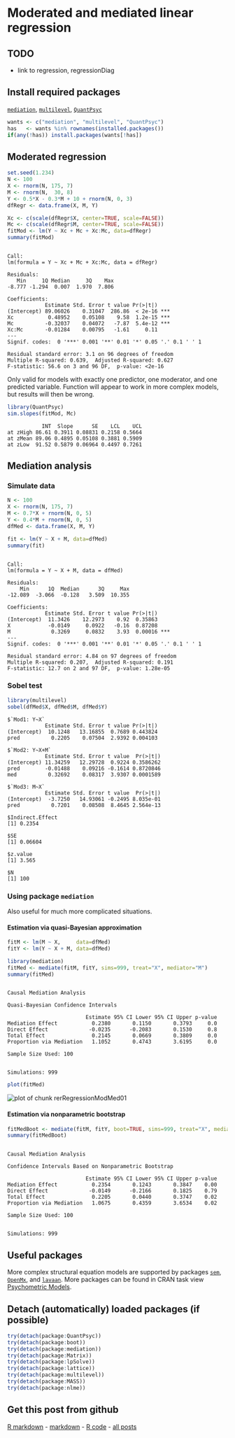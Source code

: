 Moderated and mediated linear regression
=========================

TODO
-------------------------

 - link to regression, regressionDiag

Install required packages
-------------------------

[`mediation`](http://cran.r-project.org/package=mediation), [`multilevel`](http://cran.r-project.org/package=multilevel), [`QuantPsyc`](http://cran.r-project.org/package=QuantPsyc)


```r
wants <- c("mediation", "multilevel", "QuantPsyc")
has   <- wants %in% rownames(installed.packages())
if(any(!has)) install.packages(wants[!has])
```

    
Moderated regression
-------------------------


```r
set.seed(1.234)
N <- 100
X <- rnorm(N, 175, 7)
M <- rnorm(N,  30, 8)
Y <- 0.5*X - 0.3*M + 10 + rnorm(N, 0, 3)
dfRegr <- data.frame(X, M, Y)
```



```r
Xc <- c(scale(dfRegr$X, center=TRUE, scale=FALSE))
Mc <- c(scale(dfRegr$M, center=TRUE, scale=FALSE))
fitMod <- lm(Y ~ Xc + Mc + Xc:Mc, data=dfRegr)
summary(fitMod)
```

```

Call:
lm(formula = Y ~ Xc + Mc + Xc:Mc, data = dfRegr)

Residuals:
   Min     1Q Median     3Q    Max 
-8.777 -1.294  0.007  1.970  7.806 

Coefficients:
            Estimate Std. Error t value Pr(>|t|)    
(Intercept) 89.06026    0.31047  286.86  < 2e-16 ***
Xc           0.48952    0.05108    9.58  1.2e-15 ***
Mc          -0.32037    0.04072   -7.87  5.4e-12 ***
Xc:Mc       -0.01284    0.00795   -1.61     0.11    
---
Signif. codes:  0 '***' 0.001 '**' 0.01 '*' 0.05 '.' 0.1 ' ' 1 

Residual standard error: 3.1 on 96 degrees of freedom
Multiple R-squared: 0.639,	Adjusted R-squared: 0.627 
F-statistic: 56.6 on 3 and 96 DF,  p-value: <2e-16 

```


Only valid for models with exactly one predictor, one moderator, and one predicted variable. Function will appear to work in more complex models, but results will then be wrong.


```r
library(QuantPsyc)
sim.slopes(fitMod, Mc)
```

```
           INT  Slope      SE    LCL    UCL
at zHigh 86.61 0.3911 0.08831 0.2158 0.5664
at zMean 89.06 0.4895 0.05108 0.3881 0.5909
at zLow  91.52 0.5879 0.06964 0.4497 0.7261
```


Mediation analysis
-------------------------

### Simulate data


```r
N <- 100
X <- rnorm(N, 175, 7)
M <- 0.7*X + rnorm(N, 0, 5)
Y <- 0.4*M + rnorm(N, 0, 5)
dfMed <- data.frame(X, M, Y)
```



```r
fit <- lm(Y ~ X + M, data=dfMed)
summary(fit)
```

```

Call:
lm(formula = Y ~ X + M, data = dfMed)

Residuals:
    Min      1Q  Median      3Q     Max 
-12.089  -3.066  -0.128   3.509  10.355 

Coefficients:
            Estimate Std. Error t value Pr(>|t|)    
(Intercept)  11.3426    12.2973    0.92  0.35863    
X            -0.0149     0.0922   -0.16  0.87208    
M             0.3269     0.0832    3.93  0.00016 ***
---
Signif. codes:  0 '***' 0.001 '**' 0.01 '*' 0.05 '.' 0.1 ' ' 1 

Residual standard error: 4.84 on 97 degrees of freedom
Multiple R-squared: 0.207,	Adjusted R-squared: 0.191 
F-statistic: 12.7 on 2 and 97 DF,  p-value: 1.28e-05 

```


### Sobel test


```r
library(multilevel)
sobel(dfMed$X, dfMed$M, dfMed$Y)
```

```
$`Mod1: Y~X`
            Estimate Std. Error t value Pr(>|t|)
(Intercept)  10.1248   13.16855  0.7689 0.443824
pred          0.2205    0.07504  2.9392 0.004103

$`Mod2: Y~X+M`
            Estimate Std. Error t value  Pr(>|t|)
(Intercept) 11.34259   12.29728  0.9224 0.3586262
pred        -0.01488    0.09216 -0.1614 0.8720846
med          0.32692    0.08317  3.9307 0.0001589

$`Mod3: M~X`
            Estimate Std. Error t value  Pr(>|t|)
(Intercept)  -3.7250   14.93061 -0.2495 8.035e-01
pred          0.7201    0.08508  8.4645 2.564e-13

$Indirect.Effect
[1] 0.2354

$SE
[1] 0.06604

$z.value
[1] 3.565

$N
[1] 100

```


### Using package `mediation`

Also useful for much more complicated situations.

#### Estimation via quasi-Bayesian approximation


```r
fitM <- lm(M ~ X,     data=dfMed)
fitY <- lm(Y ~ X + M, data=dfMed)

library(mediation)
fitMed <- mediate(fitM, fitY, sims=999, treat="X", mediator="M")
summary(fitMed)
```

```

Causal Mediation Analysis 

Quasi-Bayesian Confidence Intervals

                         Estimate 95% CI Lower 95% CI Upper p-value
Mediation Effect           0.2380       0.1150       0.3793     0.0
Direct Effect             -0.0235      -0.2083       0.1530     0.8
Total Effect               0.2145       0.0669       0.3809     0.0
Proportion via Mediation   1.1052       0.4743       3.6195     0.0

Sample Size Used: 100 


Simulations: 999 

```



```r
plot(fitMed)
```

![plot of chunk rerRegressionModMed01](figure/rerRegressionModMed01.png) 


#### Estimation via nonparametric bootstrap


```r
fitMedBoot <- mediate(fitM, fitY, boot=TRUE, sims=999, treat="X", mediator="M")
summary(fitMedBoot)
```

```

Causal Mediation Analysis 

Confidence Intervals Based on Nonparametric Bootstrap

                         Estimate 95% CI Lower 95% CI Upper p-value
Mediation Effect           0.2354       0.1243       0.3847    0.00
Direct Effect             -0.0149      -0.2166       0.1825    0.79
Total Effect               0.2205       0.0440       0.3747    0.02
Proportion via Mediation   1.0675       0.4359       3.6534    0.02

Sample Size Used: 100 


Simulations: 999 

```


Useful packages
-------------------------

More complex structural equation models are supported by packages [`sem`](http://cran.r-project.org/package=sem), [`OpenMx`](http://openmx.psyc.virginia.edu/), and [`lavaan`](http://cran.r-project.org/package=lavaan). More packages can be found in CRAN task view [Psychometric Models](http://cran.r-project.org/web/views/Psychometrics.html).

Detach (automatically) loaded packages (if possible)
-------------------------


```r
try(detach(package:QuantPsyc))
try(detach(package:boot))
try(detach(package:mediation))
try(detach(package:Matrix))
try(detach(package:lpSolve))
try(detach(package:lattice))
try(detach(package:multilevel))
try(detach(package:MASS))
try(detach(package:nlme))
```


Get this post from github
----------------------------------------------

[R markdown](https://github.com/dwoll/RExRepos/raw/master/Rmd/regressionModMed.Rmd) - [markdown](https://github.com/dwoll/RExRepos/raw/master/md/regressionModMed.md) - [R code](https://github.com/dwoll/RExRepos/raw/master/R/regressionModMed.R) - [all posts](https://github.com/dwoll/RExRepos)
